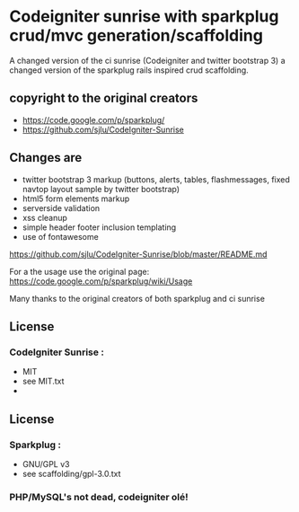 # Codeigniter sunrise with sparkplug crud/mvc generation/scaffolding

A changed version of the ci sunrise  (Codeigniter and twitter bootstrap 3)
a changed version of the sparkplug rails inspired crud scaffolding.

## copyright to the original creators

* https://code.google.com/p/sparkplug/
* https://github.com/sjlu/CodeIgniter-Sunrise

## Changes are
* twitter bootstrap 3 markup (buttons, alerts, tables, flashmessages, fixed navtop layout sample by twitter bootstrap)
* html5 form elements markup
* serverside validation
* xss cleanup
* simple header footer inclusion templating
* use of fontawesome

https://github.com/sjlu/CodeIgniter-Sunrise/blob/master/README.md

For a the usage use the original page:
https://code.google.com/p/sparkplug/wiki/Usage

Many thanks to the original creators of both sparkplug and ci sunrise

## License
### CodeIgniter Sunrise :
* MIT
* see MIT.txt
* 

## License
### Sparkplug :

* GNU/GPL v3
* see scaffolding/gpl-3.0.txt

### PHP/MySQL's not dead, codeigniter olé!
